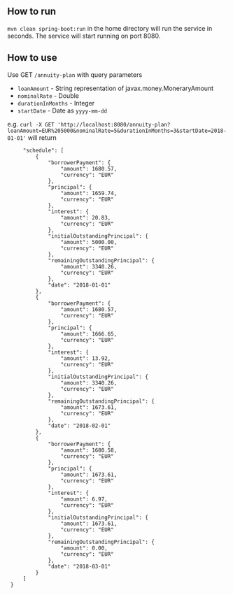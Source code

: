 ## How to run

`mvn clean spring-boot:run` in the home directory will run the service in seconds. 
The service will start running on port 8080.

## How to use

Use GET `/annuity-plan` with query parameters
* `loanAmount` - String representation of javax.money.MoneraryAmount  
* `nominalRate` - Double
* `durationInMonths` - Integer
* `startDate` - Date as `yyyy-mm-dd`

e.g. `curl -X GET 'http://localhost:8080/annuity-plan?loanAmount=EUR%205000&nominalRate=5&durationInMonths=3&startDate=2018-01-01'`
will return
```{
     "schedule": [
         {
             "borrowerPayment": {
                 "amount": 1680.57,
                 "currency": "EUR"
             },
             "principal": {
                 "amount": 1659.74,
                 "currency": "EUR"
             },
             "interest": {
                 "amount": 20.83,
                 "currency": "EUR"
             },
             "initialOutstandingPrincipal": {
                 "amount": 5000.00,
                 "currency": "EUR"
             },
             "remainingOutstandingPrincipal": {
                 "amount": 3340.26,
                 "currency": "EUR"
             },
             "date": "2018-01-01"
         },
         {
             "borrowerPayment": {
                 "amount": 1680.57,
                 "currency": "EUR"
             },
             "principal": {
                 "amount": 1666.65,
                 "currency": "EUR"
             },
             "interest": {
                 "amount": 13.92,
                 "currency": "EUR"
             },
             "initialOutstandingPrincipal": {
                 "amount": 3340.26,
                 "currency": "EUR"
             },
             "remainingOutstandingPrincipal": {
                 "amount": 1673.61,
                 "currency": "EUR"
             },
             "date": "2018-02-01"
         },
         {
             "borrowerPayment": {
                 "amount": 1680.58,
                 "currency": "EUR"
             },
             "principal": {
                 "amount": 1673.61,
                 "currency": "EUR"
             },
             "interest": {
                 "amount": 6.97,
                 "currency": "EUR"
             },
             "initialOutstandingPrincipal": {
                 "amount": 1673.61,
                 "currency": "EUR"
             },
             "remainingOutstandingPrincipal": {
                 "amount": 0.00,
                 "currency": "EUR"
             },
             "date": "2018-03-01"
         }
     ]
 }